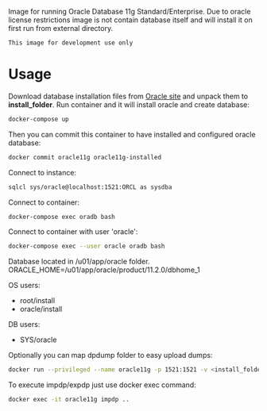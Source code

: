 Image for running Oracle Database 11g Standard/Enterprise. Due to oracle license restrictions image is not contain database itself and will install it on first run from external directory.

``This image for development use only``

# Usage
Download database installation files from [Oracle site](http://www.oracle.com/technetwork/database/in-memory/downloads/index.html) and unpack them to **install_folder**.
Run container and it will install oracle and create database:

```sh
docker-compose up
```
Then you can commit this container to have installed and configured oracle database:
```sh
docker commit oracle11g oracle11g-installed
```

Connect to instance:
```sh
sqlcl sys/oracle@localhost:1521:ORCL as sysdba
```

Connect to container:
```sh
docker-compose exec oradb bash
```

Connect to container with user 'oracle':
```sh
docker-compose exec --user oracle oradb bash
```

Database located in /u01/app/oracle folder.
ORACLE_HOME=/u01/app/oracle/product/11.2.0/dbhome_1

OS users:
* root/install
* oracle/install

DB users:
* SYS/oracle

Optionally you can map dpdump folder to easy upload dumps:
```sh
docker run --privileged --name oracle11g -p 1521:1521 -v <install_folder>:/install -v <local_dpdump>:/opt/oracle/dpdump jaspeen/oracle-11g
```
To execute impdp/expdp just use docker exec command:
```sh
docker exec -it oracle11g impdp ..
```
